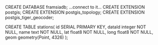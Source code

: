 CREATE DATABASE framsiadb;
...connect to it...
CREATE EXTENSION postgis;
CREATE EXTENSION postgis_topology;
CREATE EXTENSION postgis_tiger_geocoder;

CREATE TABLE stations(
    id SERIAL PRIMARY KEY,
    dataId integer NOT NULL,
    name text NOT NULL,
    lat float8 NOT NULL,
    long float8 NOT NULL,
    geom geometry(Point, 4326)
);